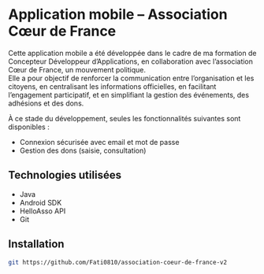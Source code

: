 # Application mobile – Association Cœur de France

Cette application mobile a été développée dans le cadre de ma formation de Concepteur Développeur d’Applications, en collaboration avec l’association Cœur de France, un mouvement politique.  
Elle a pour objectif de renforcer la communication entre l’organisation et les citoyens, en centralisant les informations officielles, en facilitant l’engagement participatif, et en simplifiant la gestion des événements, des adhésions et des dons.


À ce stade du développement, seules les fonctionnalités suivantes sont disponibles :
- Connexion sécurisée avec email et mot de passe
- Gestion des dons (saisie, consultation)

## Technologies utilisées

- Java
- Android SDK
- HelloAsso API
- Git

## Installation

```bash
git https://github.com/Fati0810/association-coeur-de-france-v2

